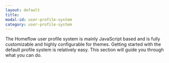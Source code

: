 ```yaml
---
layout: default
title:
modal-id: user-profile-system
category: user-profile-system
---
```

The Homeflow user profile system is mainly JavaScript based and is fully customizable and highly configurable for themes. Getting started with the default profile system is relatively easy. This section will guide you through what you can do.
